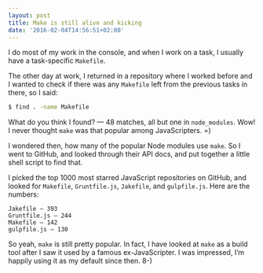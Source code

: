 ```yaml
---
layout: post
title: Make is still alive and kicking
date: '2016-02-04T14:56:51+02:00'
---
```

I do most of my work in the console, and when I work on a task, I
usually have a task-specific `Makefile`.

The other day at work, I returned in a repository where I worked before
and I wanted to check if there was any `Makefile` left from the previous
tasks in there, so I said:

```bash
$ find . -name Makefile
```

What do you think I found? — 48 matches, all but one in `node_modules`.
Wow! I never thought `make` was that popular among JavaScripters. =)

I wondered then, how many of the popular Node modules use `make`. So I
went to GitHub, and looked through their API docs, and put together a
little shell script to find that.

I picked the top 1000 most starred JavaScript repositories on GitHub,
and looked for `Makefile`, `Gruntfile.js`, `Jakefile`, and
`gulpfile.js`. Here are the numbers:

```
Jakefile — 393
Gruntfile.js — 244
Makefile — 142
gulpfile.js — 130
```

So yeah, `make` is still pretty popular. In fact, I have looked at
`make` as a build tool after I saw it used by a famous ex-JavaScripter.
I was impressed, I’m happily using it as my default since then. 8-)

